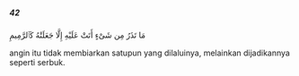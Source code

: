 ##### 42

<span class="ayah">مَا تَذَرُ مِن شَىْءٍ أَتَتْ عَلَيْهِ إِلَّا جَعَلَتْهُ كَٱلرَّمِيمِ</span>

<span class="ayah_translation">angin itu tidak membiarkan satupun yang dilaluinya, melainkan dijadikannya seperti serbuk.</span>
